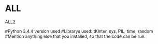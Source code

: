 # ALL
ALL2

#Python 3.4.4 version used 
#Librarys used: tKinter, sys, PIL, time, random
#Mention anything else that you installed, so that the code can be run.
